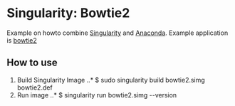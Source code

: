 # Singularity: Bowtie2

Example on howto combine [Singularity](https://www.sylabs.io/singularity/) and [Anaconda](https://www.anaconda.com/distribution/). Example application is [bowtie2](http://bowtie-bio.sourceforge.net/bowtie2/index.shtml)

## How to use
1. Build Singularity Image
..* $ sudo singularity build bowtie2.simg bowtie2.def
2. Run image
..* $ singularity run bowtie2.simg --version 

